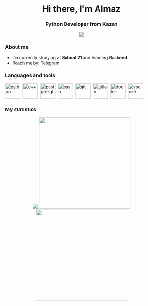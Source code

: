 <div id="header" align="center">
    <h1>Hi there, I'm Almaz</h1>
    <h3>Python Developer from Kazan</h3>
</div>

<div id="socials" align="center">
    <a href="https://t.me/bombix_enjoyer">
        <img src="https://img.shields.io/badge/Telegram-blue?style=for-the-badge&logo=telegram&logoColor=white">
    </a>
</div>

### About me
- I’m currently studying at **School 21** and learning **Backend**
- Reach me by: [Telegram](https://t.me/bombix_enjoyer)

### Languages and tools
<img src="https://cdn.jsdelivr.net/gh/devicons/devicon@latest/icons/python/python-original-wordmark.svg" title="python" width="50"/>&nbsp;
<img src="https://cdn.jsdelivr.net/gh/devicons/devicon@latest/icons/cplusplus/cplusplus-original.svg" title="c++" width="50"/>&nbsp;
<img src="https://cdn.jsdelivr.net/gh/devicons/devicon@latest/icons/postgresql/postgresql-original-wordmark.svg" title="postgresql" width="50"/>&nbsp;
<img src="https://cdn.jsdelivr.net/gh/devicons/devicon@latest/icons/bash/bash-original.svg" title="bash" width="50"/>&nbsp;
<img src="https://cdn.jsdelivr.net/gh/devicons/devicon@latest/icons/git/git-original-wordmark.svg" title="git" width="50"/>&nbsp;
<img src="https://cdn.jsdelivr.net/gh/devicons/devicon@latest/icons/gitlab/gitlab-plain-wordmark.svg" title="gitlab" width="50"/>&nbsp;
<img src="https://cdn.jsdelivr.net/gh/devicons/devicon@latest/icons/docker/docker-original.svg" title="docker" width="50"/>&nbsp;
<img src="https://cdn.jsdelivr.net/gh/devicons/devicon@latest/icons/vscode/vscode-original.svg" title="vscode" width="50"/>&nbsp;

### My statistics

<div id="stat" align="center">
    <img src="https://github-profile-summary-cards.vercel.app/api/cards/profile-details?username=almaz-saidov&random=1750555371"/>
    <img src="https://github-profile-summary-cards.vercel.app/api/cards/repos-per-language?username=almaz-saidov&random=1750555371" width="300"/>
    <img src="https://github-profile-summary-cards.vercel.app/api/cards/stats?username=almaz-saidov&random=1750555371" width="300"/>
</div>
